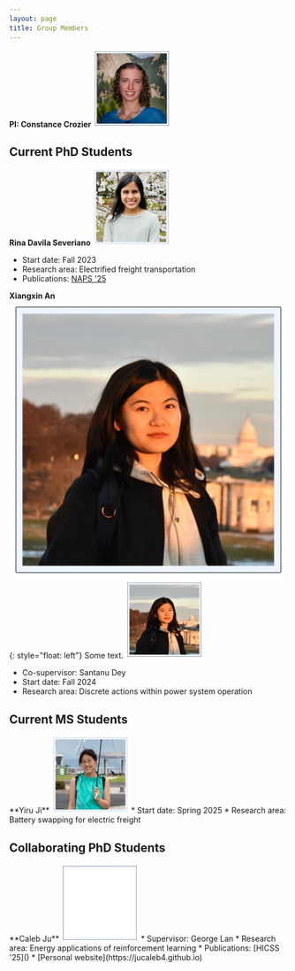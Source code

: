 ```yaml
---
layout: page
title: Group Members
---
```


**PI: Constance Crozier**
<img src="/images/headshot_border-min.jpg" alt="drawing" width="140"/>

<p style="text-align:center;"><h2>Current PhD Students</h2></p>

**Rina Davila Severiano**
<img src="/images/headshot_rina.jpeg" alt="drawing" width="140"/>
* Start date: Fall 2023
* Research area: Electrified freight transportation
* Publications: [NAPS '25]()

**Xiangxin An**
![image](images/headshot_xiangxin.jpeg){: style="float: left"}
Some text.
<img src="/images/headshot_xiangxin.jpeg" alt="drawing" width="140"/>
* Co-supervisor: Santanu Dey
* Start date: Fall 2024
* Research area: Discrete actions within power system operation

<p style="text-align:center;"><h2>Current MS Students</h2></p>
**Yiru Ji**
<img src="/images/headshot_yiru.jpeg" alt="drawing" width="140"/>
* Start date: Spring 2025
* Research area: Battery swapping for electric freight

<p style="text-align:center;"><h2>Collaborating PhD Students</h2></p>
**Caleb Ju**
<img src="/images/empty_frame.png" alt="drawing" width="140"/>
* Supervisor: George Lan
* Research area: Energy applications of reinforcement learning
* Publications: [HICSS '25]()
* [Personal website](https://jucaleb4.github.io) 